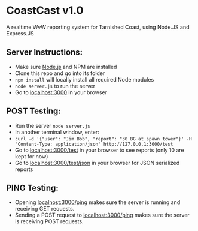 CoastCast v1.0
==============

A realtime WvW reporting system for Tarnished Coast, using Node.JS and Express.JS

Server Instructions:
-------------------

* Make sure [Node.js](https://nodejs.org/) and NPM are installed
* Clone this repo and go into its folder
* `npm install` will locally install all required Node modules
* `node server.js` to run the server
* Go to [localhost:3000](http://localhost:3000/) in your browser

POST Testing:
-------------

* Run the server `node server.js`
* In another terminal window, enter:
* `curl -d '{"user": "Jim Bob", "report": "30 BG at spawn tower"}' -H "Content-Type: application/json" http://127.0.0.1:3000/test`
* Go to [localhost:3000/test](http://localhost:3000/test) in your browser to see reports (only 10 are kept for now)
* Go to [localhost:3000/test/json](http://localhost:3000/test/json) in your browser for JSON serialized reports

PING Testing:
-------------

* Opening [localhost:3000/ping](http://localhost:3000/ping) makes sure the server is running and receiving GET requests.
* Sending a POST request to [localhost:3000/ping](http://localhost:3000/ping) makes sure the server is receiving POST requests.
